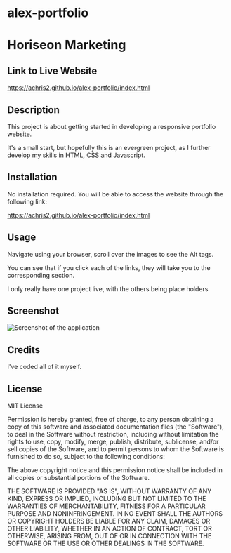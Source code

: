 # alex-portfolio

# Horiseon Marketing

## Link to Live Website

https://achris2.github.io/alex-portfolio/index.html

## Description 

This project is about getting started in developing a responsive portfolio website. 

It's a small start, but hopefully this is an evergreen project, as I further develop my skills in HTML, CSS and Javascript. 


## Installation

No installation required. You will be able to access the website through the following link: 

https://achris2.github.io/alex-portfolio/index.html


## Usage 

Navigate using your browser, scroll over the images to see the Alt tags. 

You can see that if you click each of the links, they will take you to the corresponding section. 

I only really have one project live, with the others being place holders 

## Screenshot

![Screenshot of the application](https://achris2.github.io/alex-portfolio/assets/images/screenshot.png)

## Credits

I've coded all of it myself.

## License

MIT License

Permission is hereby granted, free of charge, to any person obtaining a copy
of this software and associated documentation files (the "Software"), to deal
in the Software without restriction, including without limitation the rights
to use, copy, modify, merge, publish, distribute, sublicense, and/or sell
copies of the Software, and to permit persons to whom the Software is
furnished to do so, subject to the following conditions:

The above copyright notice and this permission notice shall be included in all
copies or substantial portions of the Software.

THE SOFTWARE IS PROVIDED "AS IS", WITHOUT WARRANTY OF ANY KIND, EXPRESS OR
IMPLIED, INCLUDING BUT NOT LIMITED TO THE WARRANTIES OF MERCHANTABILITY,
FITNESS FOR A PARTICULAR PURPOSE AND NONINFRINGEMENT. IN NO EVENT SHALL THE
AUTHORS OR COPYRIGHT HOLDERS BE LIABLE FOR ANY CLAIM, DAMAGES OR OTHER
LIABILITY, WHETHER IN AN ACTION OF CONTRACT, TORT OR OTHERWISE, ARISING FROM,
OUT OF OR IN CONNECTION WITH THE SOFTWARE OR THE USE OR OTHER DEALINGS IN THE
SOFTWARE.


